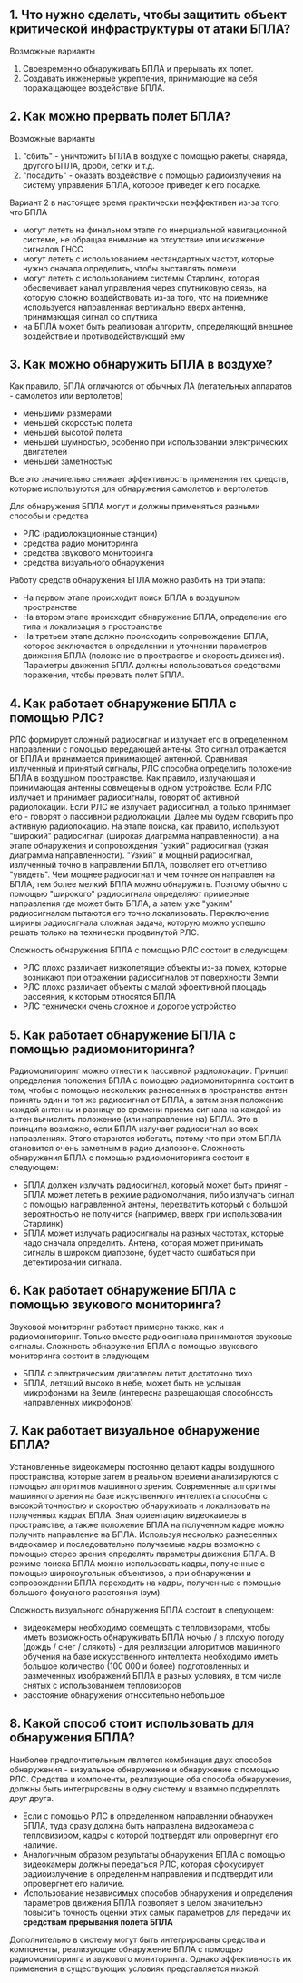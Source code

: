 ## 1. Что нужно сделать, чтобы защитить объект критической инфраструктуры от атаки БПЛА?
Возможные варианты
1. Своевременно обнаруживать БПЛА и прерывать их полет.
2. Создавать инженерные укрепления, принимающие на себя поражащающее воздействие БПЛА.

## 2. Как можно прервать полет БПЛА?
Возможные варианты
1. "сбить" - уничтожить БПЛА в воздухе с помощью ракеты, снаряда, другого БПЛА, дроби, сетки и т.д.  
2. "посадить" - оказать воздействие с помощью радиоизлучения на систему управления БПЛА, которое приведет к его посадке.

Вариант 2 в настоящее время практически неэффективен из-за того, что БПЛА
- могут лететь на финальном этапе по инерциальной навигационной системе, не обращая внимание на отсутствие или искажение сигналов ГНСС
- могут лететь с использованием нестандартных частот, которые нужно сначала определить, чтобы выставлять помехи
- могут лететь с использованием системы Старлинк, которая обеспечивает канал управления через спутниковую связь, на которую сложно воздействовать из-за того, что на приемнике используется направленная вертикально вверх антенна, принимающая сигнал со спутника
- на БПЛА может быть реализован алгоритм, определяющий внешнее воздействие и противодействующий ему

## 3. Как можно обнаружить БПЛА в воздухе?
   
Как правило, БПЛА отличаются от обычных ЛА (летательных аппаратов - самолетов или вертолетов) 
- меньшими размерами
- меньшей скоростью полета
- меньшей высотой полета
- меньшей шумностью, особенно при использовании электрических двигателей
- меньшей заметностью
  
Все это значительно снижает эффективность применения тех средств, которые используются для обнаружения самолетов и вертолетов.

Для обнаружения БПЛА могут и должны применяться разными способы и средства 
- РЛС (радиолокационные станции)
- средства радио мониторинга
- средства звукового мониторинга
- средства визуального обнаружения
  
Работу средств обнаружения БПЛА можно разбить на три этапа: 
- На первом этапе происходит поиск БПЛА в воздушном пространстве 
- На втором этапе происходит обнаружение БПЛА, определение его типа и локализация в пространстве 
- На третьем этапе должно происходить сопровождение БПЛА, которое заключается в определении и уточнении параметров движения БПЛА (положение в прострастве и скорость движения). Параметры движения БПЛА должны использоваться средствами поражения, чтобы прервать полет БПЛА.

## 4. Как работает обнаружение БПЛА с помощью РЛС?
РЛС формирует сложный радиосигнал и излучает его в определенном направлении с помощью передающей антены. Это сигнал отражается от БПЛА и принимается принимающей антенной. Сравнивая излученный и принятый сигналы, РЛС способна определить положение БПЛА в воздушном пространстве. Как правило, излучающая и принимающая антенны совмещены в одном устройстве.
Если РЛС излучает и принимает радиосигналы, говорят об активной радиолокации.
Если РЛС не излучает радиосигнал, а только принимает его - говорят о пассивной радиолокации.
Далее мы будем говорить про активную радиолокацию.
На этапе поиска, как правило, используют "широкий" радиосигнал (широкая диаграмма направленности), а на этапе обнаружения и сопровождения "узкий" радиосигнал (узкая диаграмма направленности). "Узкий" и мощный радиосигнал, излученный точно в направлении БПЛА, позволяет его отчетливо "увидеть". Чем мощнее радиосигнал и чем точнее он направлен на БПЛА, тем более мелкий БПЛА можно обнаружить.
Поэтому обычно с помощью "широкого" радиосигнала определяют примерные направления где может быть БПЛА, а затем уже "узким" радиосигналом пытаются его точно локализовать.
Переключение ширины радиосигнала сложная задача, которую можно успешно решать только на технически продвинутой РЛС.

Сложность обнаружения БПЛА с помощью РЛС состоит в следующем:
- РЛС плохо различает низколетящие объекты из-за помех, которые возникают при отражении радиосигналов от поверхности Земли
- РЛС плохо различает объекты с малой эффективной площадь рассеяния, к которым относятся БПЛА
- РЛС технически очень сложное и дорогое устройство
   
## 5. Как работает обнаружение БПЛА с помощью радиомониторинга?
Радиомониторинг можно отнести к пассивной радиолокации. Принцип определения положения БПЛА с помощью радиомониторинга состоит в том, чтобы с помощью нескольких разнесенных в пространстве антен принять один и тот же радиосигнал от БПЛА, а затем зная положение каждой антенны и разницу во времени приема сигнала на каждой из антен вычислить положение (или направление на) БПЛА. Это в принципе возможно, если БПЛА излучает радиосигнал во всех направлениях. Этого стараются избегать, потому что при этом БПЛА становится очень заметным в радио диапозоне.
Сложность обнаружения БПЛА с помощью радиомониторинга состоит в следующем:
- БПЛА должен излучать радиосигнал, который может быть принят - БПЛА может лететь в режиме радиомолчания, либо излучать сигнал с помощью направленной антены,  перехватить который с большой вероятностью не получится (например, вверх при использовании Старлинк)
- БПЛА может излучать радиосигналы на разных частотах, которые надо сначала определить. Антена, которая может принимать сигналы в широком диапозоне, будет часто ошибаться при детектировании сигнала.
   
## 6. Как работает обнаружение БПЛА с помощью звукового мониторинга?
Звуковой мониторинг работает примерно также, как и радиомониторинг. Только вместе радиосигнала принимаются звуковые сигналы.
Сложность обнаружения БПЛА с помощью звукового мониторинга состоит в следующем
- БПЛА с электрическим двигателем летит достаточно тихо
- БПЛА, летящий высоко в небе, может быть не услышан микрофонами на Земле (интересна разрещающая способность направленных микрофонов)

## 7. Как работает визуальное обнаружение БПЛА?
Установленные видеокамеры постоянно делают кадры воздушного пространства, которые затем в реальном времени анализируются с помощью алгоритмов машинного зрения. Современные алгоритмы машинного зрения на базе искуственного интеллекта способны с высокой точностью и скоростью обнаруживать и локализовать на полученных кадрах БПЛА.
Зная ориентацию видеокамеры в пространстве, а также положение БПЛА на полученном кадре можно получить направление на БПЛА.
Используя несколько разнесенных видеокамер и последовательно получаемые кадры возможно с помощью стерео зрения определять параметры движения БПЛА. 
В режиме поиска БПЛА можно использовать кадры, полученные с помощью широкоугольных объективов, а при обнаружении и сопровождении БПЛА переходить на кадры, полученные с помощью большого фокусного расстояния (зум).

Сложность визуального обнаружения БПЛА состоит в следующем:
- видеокамеры необходимо совмещать с тепловизорами, чтобы иметь возможность обнаруживать БПЛА ночью / в плохую погоду (дождь / снег / слякоть) - для реализации алгоритмов машинного обучения на базе искусственного интеллекта необходимо иметь большое количество (100 000 и более) подготовленных и размеченных изображений БПЛА в разных условиях, в том числе снятых с использованием тепловизоров
- расстояние обнаружения относительно небольшое

## 8. Какой способ стоит использовать для обнаружения БПЛА?
Наиболее предпочтительным является комбинация двух способов обнаружения - визуальное обнаружение и обнаружение с помощью РЛС.
Средства и компоненты, реализующие оба способа обнаружения, должны быть интегрированы в одну систему и взаимно подкреплять друг друга.
- Если с помощью РЛС в определенном направлении обнаружен БПЛА, туда сразу должна быть направлена видеокамера с тепловизиром, кадры с которой подтвердят или опровергнут его наличие.
- Аналогичным образом результаты обнаружения БПЛА с помощью видеокамеры должны передаться РЛС, которая сфокусирует радиоизлучение в определеннм направлении и подтвердит или опровергнет его наличие.
- Использование независимых способов обнаружения и определения параметров движения БПЛА позволяет в целом значительно повысить точность оценки этих самых параметров для передачи их __средствам прерывания полета БПЛА__ 
  
Дополнительно в систему могут быть интегрированы средства и компоненты, реализующие обнаружение БПЛА с помощью радиомониторинга и звукового мониторинга. Однако эффективность их применения в существующих условиях представляется низкой.
